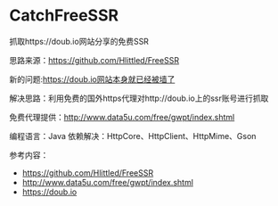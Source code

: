 # CatchFreeSSR
抓取https://doub.io网站分享的免费SSR

思路来源：https://github.com/Hlittled/FreeSSR

新的问题:https://doub.io网站本身就已经被墙了

解决思路：利用免费的国外https代理对http://doub.io上的ssr账号进行抓取

免费代理提供：http://www.data5u.com/free/gwpt/index.shtml

编程语言：Java
依赖解决：HttpCore、HttpClient、HttpMime、Gson


参考内容：
 - https://github.com/Hlittled/FreeSSR
 - http://www.data5u.com/free/gwpt/index.shtml
 - https://doub.io
        
        
